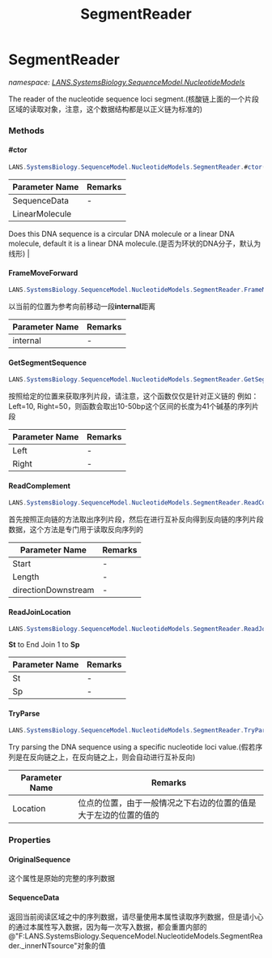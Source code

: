 ﻿---
title: SegmentReader
---

# SegmentReader
_namespace: [LANS.SystemsBiology.SequenceModel.NucleotideModels](N-LANS.SystemsBiology.SequenceModel.NucleotideModels.html)_

The reader of the nucleotide sequence loci segment.(核酸链上面的一个片段区域的读取对象，注意，这个数据结构都是以正义链为标准的)



### Methods

#### #ctor
```csharp
LANS.SystemsBiology.SequenceModel.NucleotideModels.SegmentReader.#ctor(LANS.SystemsBiology.SequenceModel.NucleotideModels.NucleicAcid,System.Boolean)
```


|Parameter Name|Remarks|
|--------------|-------|
|SequenceData|-|
|LinearMolecule|
 Does this DNA sequence is a circular DNA molecule or a linear DNA molecule, default it is a linear DNA molecule.(是否为环状的DNA分子，默认为线形)
 |


#### FrameMoveForward
```csharp
LANS.SystemsBiology.SequenceModel.NucleotideModels.SegmentReader.FrameMoveForward(System.Int32)
```
以当前的位置为参考向前移动一段**internal**距离

|Parameter Name|Remarks|
|--------------|-------|
|internal|-|


#### GetSegmentSequence
```csharp
LANS.SystemsBiology.SequenceModel.NucleotideModels.SegmentReader.GetSegmentSequence(System.Int32,System.Int32)
```
按照给定的位置来获取序列片段，请注意，这个函数仅仅是针对正义链的
 例如：Left=10, Right=50，则函数会取出10-50bp这个区间的长度为41个碱基的序列片段

|Parameter Name|Remarks|
|--------------|-------|
|Left|-|
|Right|-|


#### ReadComplement
```csharp
LANS.SystemsBiology.SequenceModel.NucleotideModels.SegmentReader.ReadComplement(System.Int32,System.Int32,System.Boolean)
```
首先按照正向链的方法取出序列片段，然后在进行互补反向得到反向链的序列片段数据，这个方法是专门用于读取反向序列的

|Parameter Name|Remarks|
|--------------|-------|
|Start|-|
|Length|-|
|directionDownstream|-|


#### ReadJoinLocation
```csharp
LANS.SystemsBiology.SequenceModel.NucleotideModels.SegmentReader.ReadJoinLocation(System.Int32,System.Int32)
```
**St** to End Join 1 to **Sp**

|Parameter Name|Remarks|
|--------------|-------|
|St|-|
|Sp|-|


#### TryParse
```csharp
LANS.SystemsBiology.SequenceModel.NucleotideModels.SegmentReader.TryParse(LANS.SystemsBiology.ComponentModel.Loci.NucleotideLocation)
```
Try parsing the DNA sequence using a specific nucleotide loci value.(假若序列是在反向链之上，在反向链之上，则会自动进行互补反向)

|Parameter Name|Remarks|
|--------------|-------|
|Location|位点的位置，由于一般情况之下右边的位置的值是大于左边的位置的值的|



### Properties

#### OriginalSequence
这个属性是原始的完整的序列数据
#### SequenceData
返回当前阅读区域之中的序列数据，请尽量使用本属性读取序列数据，但是请小心的通过本属性写入数据，因为每一次写入数据，都会重置内部的@"F:LANS.SystemsBiology.SequenceModel.NucleotideModels.SegmentReader._innerNTsource"对象的值
